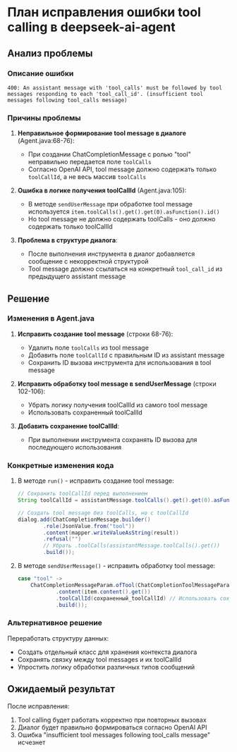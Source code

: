 # План исправления ошибки tool calling в deepseek-ai-agent

## Анализ проблемы

### Описание ошибки
```
400: An assistant message with 'tool_calls' must be followed by tool messages responding to each 'tool_call_id'. (insufficient tool messages following tool_calls message)
```

### Причины проблемы

1. **Неправильное формирование tool message в диалоге** (Agent.java:68-76):
   - При создании ChatCompletionMessage с ролью "tool" неправильно передается поле `toolCalls`
   - Согласно OpenAI API, tool message должно содержать только `toolCallId`, а не весь массив `toolCalls`

2. **Ошибка в логике получения toolCallId** (Agent.java:105):
   - В методе `sendUserMessage` при обработке tool message используется `item.toolCalls().get().get(0).asFunction().id()`
   - Но tool message не должно содержать toolCalls - оно должно содержать только toolCallId

3. **Проблема в структуре диалога**:
   - После выполнения инструмента в диалог добавляется сообщение с некорректной структурой
   - Tool message должно ссылаться на конкретный `tool_call_id` из предыдущего assistant message

## Решение

### Изменения в Agent.java

1. **Исправить создание tool message** (строки 68-76):
   - Удалить поле `toolCalls` из tool message
   - Добавить поле `toolCallId` с правильным ID из assistant message
   - Сохранить ID вызова инструмента для использования в tool message

2. **Исправить обработку tool message в sendUserMessage** (строки 102-106):
   - Убрать логику получения toolCallId из самого tool message
   - Использовать сохраненный toolCallId

3. **Добавить сохранение toolCallId**:
   - При выполнении инструмента сохранять ID вызова для последующего использования

### Конкретные изменения кода

1. В методе `run()` - исправить создание tool message:
   ```java
   // Сохранить toolCallId перед выполнением
   String toolCallId = assistantMessage.toolCalls().get().get(0).asFunction().id();

   // Создать tool message без toolCalls, но с toolCallId
   dialog.add(ChatCompletionMessage.builder()
           .role(JsonValue.from("tool"))
           .content(mapper.writeValueAsString(result))
           .refusal("")
           // Убрать .toolCalls(assistantMessage.toolCalls().get())
           .build());
   ```

2. В методе `sendUserMessage()` - исправить обработку tool message:
   ```java
   case "tool" ->
       ChatCompletionMessageParam.ofTool(ChatCompletionToolMessageParam.builder()
               .content(item.content().get())
               .toolCallId(сохраненный_toolCallId) // Использовать сохраненный ID
               .build());
   ```

### Альтернативное решение

Переработать структуру данных:
- Создать отдельный класс для хранения контекста диалога
- Сохранять связку между tool messages и их toolCallId
- Упростить логику обработки различных типов сообщений

## Ожидаемый результат

После исправления:
1. Tool calling будет работать корректно при повторных вызовах
2. Диалог будет правильно формироваться согласно OpenAI API
3. Ошибка "insufficient tool messages following tool_calls message" исчезнет